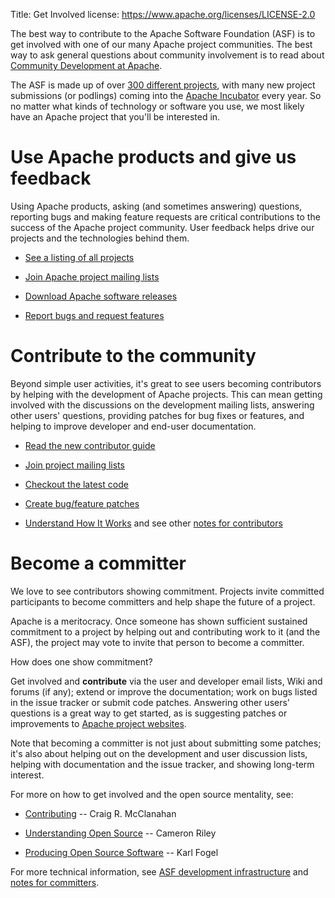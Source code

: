 Title: Get Involved
license: https://www.apache.org/licenses/LICENSE-2.0

The best way to contribute to the Apache Software Foundation (ASF) is to get involved with
one of our many Apache project communities.  The  best way to ask general questions 
about community involvement is to read about [Community Development at Apache](http://community.apache.org/).

The ASF is made up of over [300 different projects](http://projects.apache.org/), with many 
new project submissions (or podlings) coming into the [Apache Incubator](http://incubator.apache.org/) every year. 
So no matter what kinds of technology or software you use, we most 
likely have an Apache project that you'll be interested in.

# Use Apache products and give us feedback #

Using Apache products, asking (and sometimes answering) questions, reporting bugs
and making feature requests are critical contributions to the success of the Apache project community.
User feedback helps drive our projects and the technologies behind them.

-  [See a listing of all projects](http://projects.apache.org/) 

-  [Join Apache project mailing lists](mailinglists.html) 

-  [Download Apache software releases](/dyn/closer.cgi) 

-  [Report bugs and request features](http://issues.apache.org/) 

# Contribute to the community #

Beyond simple user activities, it's great to see users becoming contributors 
by helping with the
development of Apache projects. This can mean getting involved with the
discussions on the development mailing lists, answering other users' questions,
providing patches for bug fixes or features, and helping to improve developer and end-user
documentation.

-  [Read the new contributor guide](/dev/contributors)

-  [Join project mailing lists](mailinglists.html) 

-  [Checkout the latest code](/dev/#svn) 

-  [Create bug/feature patches](http://issues.apache.org/) 

-  [Understand How It Works](how-it-works.html) and see other [notes for
contributors](/dev/#committers) 

# Become a committer #

We love to see contributors showing commitment. Projects invite committed participants to become committers and help shape the future of a project. 

Apache is a meritocracy. Once someone has shown sufficient sustained 
commitment to a project by helping out and contributing work to it
(and the ASF), the project may vote to invite that person to become a committer.

How does one show commitment?

Get involved and **contribute** via the user and developer
email lists, Wiki and forums (if any); extend or improve the documentation; 
work on bugs listed in the issue tracker or submit code patches. Answering other users' 
questions is a great way to get started, as is suggesting patches or improvements 
to [Apache project websites](../dev/contributors.html#websites).

Note that becoming a committer is not just about submitting some patches;
it's also about helping out on the development and user discussion lists,
helping with documentation and the issue tracker, and showing long-term interest.

For more on how to get involved and the open source mentality, see:

-  [Contributing](http://jakarta.apache.org/site/contributing.html) --
Craig R. McClanahan

-  [Understanding Open
Source](http://jakarta.apache.org/site/understandingopensource.html) --
Cameron Riley

-  [Producing Open Source Software](http://producingoss.com/) -- Karl Fogel

For more technical information, see [ASF development infrastructure](/dev/) and [notes for
committers](/dev/#committers).

